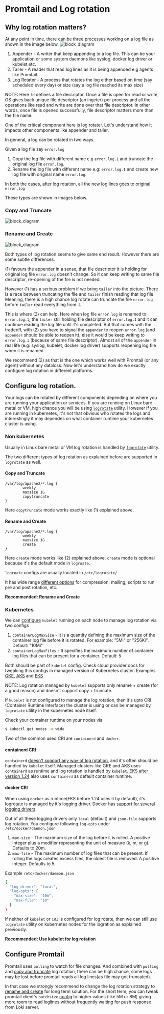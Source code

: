 # Promtail and Log rotation

## Why log rotation matters?

At any point in time, there can be three processes working on a log file as shown in the image below.
![block_diagram](./logrotation-components.png)

1. Appender - A writer that keep appending to a log file. This can be your application or some system daemons like syslog, docker log driver or kubelet etc.
2. Tailer - A reader that read log lines as it is being appended e.g agents like Promtail.
3. Log Rotater - A process that rotates the log either based on time (say scheduled every day) or size (say a log file reached its max size)

NOTE: Here `fd` defines a file descriptor. Once a file is open for read or write, OS gives back unique file descriptor (an ingeter) per process and all the operations like read and write are done over that file descriptor. In other words, once file is opened successfully, file descriptor matters more than the file name.

One of the critical component here is log rotater. Let's understand how it impacts other components like appender and tailer.

In general, a log can be rotated in two ways.

Given a log file say `error.log`

1. Copy the log file with different name e.g `error.log.1` and truncate the original log file `error.log`.
2. Rename the log file with different name e.g: `error.log.1` and create new log file with original name `error.log`.

In both the cases, after log rotation, all the new log lines goes to original `error.log`

These types are shown in images below.

### Copy and Truncate
![block_diagram](./logrotation1.png)

### Rename and Create
![block_diagram](./logrotation2.png)

Both types of log rotation seems to give same end result. However there are some subtle differences.

(1) favours the appender in a sense, that file descriptor it is holding for original log file `error.log` doesn't change. So it can keep writing to same file descriptor, re-opening of the file is not needed.

However (1) has a serious problem if we bring `tailer` into the picture. There is a race between truncating the file and `tailer` finish reading that log file. Meaning, there is a high chance log rotate can truncate the file `error.log` before `tailer` read everything from it.

This is where (2) can help. Here when log file `error.log` is renamed to `error.log.1`, the `tailer` still holding file descriptor of `error.log.1` and it can continue reading the log file until it's completed. But that comes with the tradeoff, with (2) you have to signal the `appender` to reopen `error.log` (and `appender` should be able to reopen it), else it would be keep writing to `error.log.1` (because of same file descriptor). Almost all of the `appender` in real life (e.g: syslog, kubelet, docker log driver) supports reopening log file when it is renamed.

We recommend (2) as that is the one which works well with Promtail (or any agent) without any dataloss. Now let's understand how do we exactly configure log rotation in different platforms.

## Configure log rotation.

Your logs can be rotated by different components depending on where you are running your application or services. If you are running on Linux bare metal or VM, high chance you will be using [`logrotate`](https://man7.org/linux/man-pages/man8/logrotate.8.html) utility. However if you are running in kubernetes, it's not that obvious who rotates the logs and interestingly it may dependes on what container runtime your kubernetes cluster is using.

### Non kubernetes

Usually in Linux bare metal or VM log rotation is handled by [`logrotate`](https://man7.org/linux/man-pages/man8/logrotate.8.html) utility.

The two different types of log rotation as explained before are supported in `logrotate` as well.

#### Copy and Truncate
```
/var/log/apache2/*.log {
        weekly
        maxsize 1G
        copytruncate
}
```

Here `copytruncate` mode works exactly like (1) explained above.

#### Rename and Create
```
/var/log/apache2/*.log {
        weekly
        maxsize 1G
        create
}
```
Here `create` mode works like (2) explained above. `create` mode is optional because it's the default mode in `logroate`.

`logroate` configs are usually located in `/etc/logrotate/`

It has wide range [different options](https://man7.org/linux/man-pages/man8/logrotate.8.html) for compression, mailing, scripts to run pre and post rotation, etc.

**Recommended: Rename and Create**

### Kubernetes

We can [configure](https://kubernetes.io/docs/concepts/cluster-administration/logging/#log-rotation) `kubelet` running on each node to manage log rotation via two configs

1. `containerLogMaxSize` - It is a quantity defining the maximum size of the container log file before it is rotated. For example: "5Mi" or "256Ki". Default: "10Mi"
2. `containerLogMaxFiles` - It specifies the maximum number of container log files that can be present for a container. Default: 5

Both should be part of `kubelet` config. Check cloud provider docs for tweaking this configs in managed version of Kubernetes cluster. Examples [GKE](https://cloud.google.com/kubernetes-engine/docs/how-to/node-system-config#create), [AKS](https://learn.microsoft.com/en-us/azure/aks/custom-node-configuration#use-custom-node-configuration) and [EKS](https://eksctl.io/usage/customizing-the-kubelet/#customizing-kubelet-configuration)

NOTE: Log rotation managed by `kubelet` supports only rename + create (for a good reason) and doesn't support copy + truncate.

If `kubelet` is not configured to manage the log rotation, then it's upto CRI (Container Runtime Interface) the cluster is using or can be managed by `logrotate` utility in the kubernetes node itself.

Check your container runtime on your nodes via
```bash
$ kubectl get nodes -o wide
```

Two of the common used CRI are `containerd` and `docker`.

#### containerd CRI

`containerd` [doesn't support any way of log rotation](https://github.com/containerd/containerd/issues/4830#issuecomment-744744375), and it's often should be handled by `kubelet` itself. Managed clusters like GKE and AKS uses `containerd` as runtime and log rotation is handled by `kubelet`. [EKS after version 1.24](https://docs.aws.amazon.com/eks/latest/userguide/dockershim-deprecation.html) also uses `containerd` as default container runtime.

#### docker CRI

When using `docker` as runtime(EKS before 1.24 uses it by default), it's logrotate is managed by it's logging driver. Docker has [support for several logging drivers](https://docs.docker.com/config/containers/logging/configure/#supported-logging-drivers)

Out of all these logging drivers only `local` (default) and `json-file` supports log rotation. You configure following `log-opts` under `/etc/docker/daemon.json`

1. `max-size` - The maximum size of the log before it is rolled. A positive integer plus a modifier representing the unit of measure (k, m, or g). Defaults to 20m.
2. `max-file` - The maximum number of log files that can be present. If rolling the logs creates excess files, the oldest file is removed. A positive integer. Defaults to 5.

Example `/etc/docker/daemon.json`
```bash
{
  "log-driver": "local",
  "log-opts": {
    "max-size": "10m",
	"max-file": "10"
  }
}
```

If neither of `kubelet` or `CRI` is configured for log rotate, then we can still use `logrotate` utility on kubernetes nodes for the logration as explained previously.

**Recommended: Use kubelet for log rotation**

## Configure Promtail

Promtail uses `polling` to watch for file changes. And combined with `polling` and [copy and truncate](#copy-and-truncate) log rotation, there can be high chance, some logs may be lost before promtail reads all log lines(as file may got truncated).

In that case we strongly recommend to change the log rotation strategy to [rename and create](#rename-and-create) for long term solution. For the short term, you can tweak promtail client's `batchsize` [config](https://grafana.com/docs/loki/latest/clients/promtail/configuration/#clients) to higher values (like 5M or 8M) giving more room to read loglines without frequently waiting for push response from Loki server.
